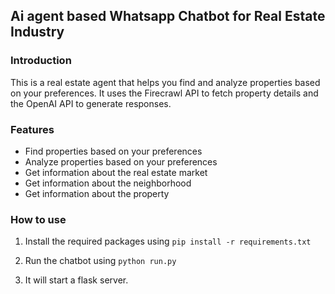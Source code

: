 ## Ai agent based Whatsapp Chatbot for Real Estate Industry

### Introduction

This is a real estate agent that helps you find and analyze properties based on your preferences. It uses the Firecrawl API to fetch property details and the OpenAI API to generate responses.

### Features

- Find properties based on your preferences
- Analyze properties based on your preferences
- Get information about the real estate market
- Get information about the neighborhood
- Get information about the property

### How to use

1. Install the required packages using `pip install -r requirements.txt`

2. Run the chatbot using `python run.py`

3. It will start a flask server.
